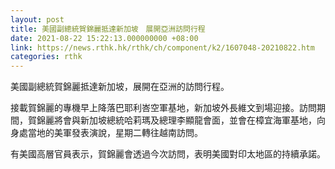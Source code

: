 ```yaml
---
layout: post
title: 美國副總統賀錦麗抵達新加坡　展開亞洲訪問行程
date: 2021-08-22 15:22:13.000000000 +08:00
link: https://news.rthk.hk/rthk/ch/component/k2/1607048-20210822.htm
categories: rthk
---
```


美國副總統賀錦麗抵達新加坡，展開在亞洲的訪問行程。

接載賀錦麗的專機早上降落巴耶利峇空軍基地，新加坡外長維文到場迎接。訪問期間，賀錦麗將會與新加坡總統哈莉瑪及總理李顯龍會面，並會在樟宜海軍基地，向身處當地的美軍發表演說，星期二轉往越南訪問。

有美國高層官員表示，賀錦麗會透過今次訪問，表明美國對印太地區的持續承諾。
